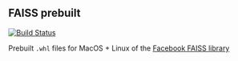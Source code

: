 ## FAISS prebuilt

[![Build Status](https://travis-ci.org/onfido/faiss_prebuilt.svg?branch=master)](https://travis-ci.org/onfido/faiss_prebuilt)

Prebuilt `.whl` files for MacOS + Linux of the [Facebook FAISS library](https://github.com/facebookresearch/faiss)
